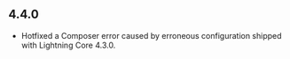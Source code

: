 ## 4.4.0
* Hotfixed a Composer error caused by erroneous configuration shipped
  with Lightning Core 4.3.0.
